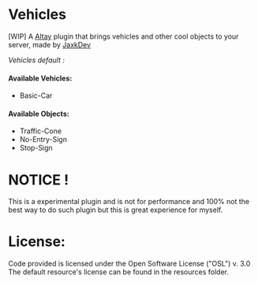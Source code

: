 # Vehicles
[WIP] A [Altay](https://altay.minehub.de/job/Altay/) plugin that brings vehicles and other cool objects to your server, made by [JaxkDev](https://github.com/JaxkDev)

_Vehicles default :_
#### Available Vehicles:
- Basic-Car

#### Available Objects:
- Traffic-Cone
- No-Entry-Sign
- Stop-Sign


# NOTICE !
This is a experimental plugin and is not for performance and 100% not the best way to do such plugin but this is great experience for myself.

# License:
Code provided is licensed under the Open Software License ("OSL") v. 3.0
The default resource's license can be found in the resources folder.
